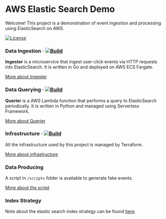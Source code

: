 # AWS Elastic Search Demo

Welcome! This project is a demonstration of event ingestion and processing using ElasticSearch on AWS.

[![License](https://img.shields.io/github/license/andresusanto/aws-elastic-search-demo.svg)](https://github.com/andresusanto/aws-elastic-search-demo/blob/main/LICENSE)

### Data Ingestion &middot; [![Build](https://github.com/andresusanto/aws-elastic-search-demo/actions/workflows/build-ingester.yml/badge.svg)](https://github.com/andresusanto/aws-elastic-search-demo/actions/workflows/build-ingester.yml)

**Ingester** is a microservice that ingest user-click events via HTTP requests into ElasticSearch. It is written in Go and deployed on AWS ECS Fargate.

[More about Ingester](./ingester/README.md)

### Data Querying &middot; [![Build](https://github.com/andresusanto/aws-elastic-search-demo/actions/workflows/deploy-querier.yml/badge.svg)](https://github.com/andresusanto/aws-elastic-search-demo/actions/workflows/deploy-querier.yml)

**Querier** is a AWS Lambda function that performs a query to ElasticSearch periodically. It is written in Python and managed using Serverless Framework.

[More about Querier](./querier/README.md)

### Infrastructure &middot; [![Build](https://github.com/andresusanto/aws-elastic-search-demo/actions/workflows/apply-infra.yml/badge.svg)](https://github.com/andresusanto/aws-elastic-search-demo/actions/workflows/apply-infra.yml)

All the infrastructure used by this project is managed by Terraform.

[More about infrastructure](./querier/README.md)

### Data Producing

A script in `/scripts` folder is available to generate fake events.

[More about the script](./querier/README.md)

### Index Strategy

Note about the elastic search index strategy can be found [here](./infrastructure/modules/elasticsearch/README.md).
